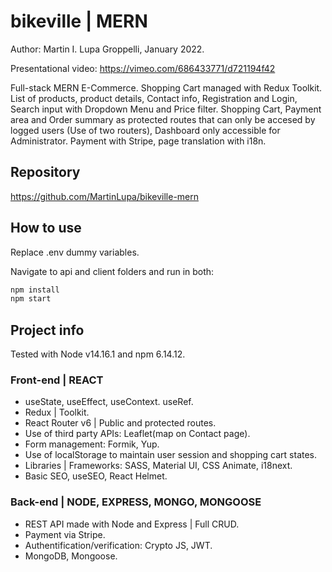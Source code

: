 # bikeville | MERN

Author: Martin I. Lupa Groppelli, January 2022.

Presentational video: https://vimeo.com/686433771/d721194f42

Full-stack MERN E-Commerce. Shopping Cart managed with Redux Toolkit. List of products, product details, Contact info, Registration and Login, Search input with Dropdown Menu and Price filter. Shopping Cart, Payment area and Order summary as protected routes that can only be accesed by logged users (Use of two routers), Dashboard only accessible for Administrator. Payment with Stripe, page translation with i18n.

## Repository

https://github.com/MartinLupa/bikeville-mern

## How to use

Replace .env dummy variables.

Navigate to api and client folders and run in both:

```bash
npm install
npm start
```

## Project info

Tested with Node v14.16.1 and npm 6.14.12.

### Front-end | REACT

- useState, useEffect, useContext. useRef.
- Redux | Toolkit.
- React Router v6 | Public and protected routes.
- Use of third party APIs: Leaflet(map on Contact page).
- Form management: Formik, Yup.
- Use of localStorage to maintain user session and shopping cart states.
- Libraries | Frameworks: SASS, Material UI, CSS Animate, i18next.
- Basic SEO, useSEO, React Helmet.

### Back-end | NODE, EXPRESS, MONGO, MONGOOSE

- REST API made with Node and Express | Full CRUD.
- Payment via Stripe.
- Authentification/verification: Crypto JS, JWT.
- MongoDB, Mongoose.
